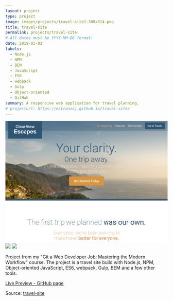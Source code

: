 ```yaml
---
layout: project
type: project
image: images/projects/travel-site1-300x314.png
title: travel-site
permalink: projects/travel-site
# All dates must be YYYY-MM-DD format!
date: 2019-03-02
labels:
  - Node.js
  - NPM
  - BEM
  - JavaScript
  - ES6
  - webpack
  - Gulp
  - Object-oriented
  - GitHub
summary: A responsive web application for travel planning.
# projecturl: https://estronzaj.github.io/travel-site/
---
```


<div class="ui small rounded images">
  <img class="ui image" src="../images/projects/travel-site1-1024x768.png">
  <img class="ui image" src="../images/projects/travel-site2-1024x768.jpg">
  <img class="ui image" src="../images/projects/travel-site3-1024x768.jpg">
</div>

Project from my "Git a Web Developer Job: Mastering the Modern Workflow" course.  The project is a travel site build with Node.js, 
NPM, Object-oriented JavaScript, ES6, webpack, Gulp, BEM and a few other tools.

<a href="https://estronzaj.github.io/travel-site/"><i class="large play icon"></i>Live Preview - GitHub page</a> 

Source: <a href="https://github.com/estronzaj/travel-site"><i class="large github icon"></i>travel-site</a>



